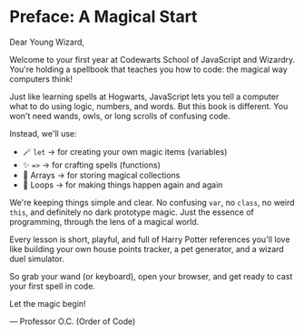# Preface: A Magical Start

Dear Young Wizard,

Welcome to your first year at Codewarts School of JavaScript and Wizardry. You're holding a spellbook that teaches you how to code: the magical way computers think!

Just like learning spells at Hogwarts, JavaScript lets you tell a computer what to do using logic, numbers, and words. But this book is different. You won't need wands, owls, or long scrolls of confusing code.

Instead, we'll use:

- 🪄 `let` -> for creating your own magic items (variables)
- ✨ `=>` -> for crafting spells (functions)
- 🎲 Arrays -> for storing magical collections
- 🔁 Loops -> for making things happen again and again

We're keeping things simple and clear. No confusing `var`, no `class`, no weird `this`, and definitely no dark prototype magic. Just the essence of programming, through the lens of a magical world.

Every lesson is short, playful, and full of Harry Potter references you'll love like building your own house points tracker, a pet generator, and a wizard duel simulator.

So grab your wand (or keyboard), open your browser, and get ready to cast your first spell in code.

Let the magic begin!

— Professor O.C. (Order of Code)
